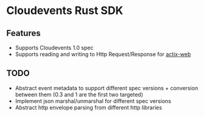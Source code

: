 # Cloudevents Rust SDK

## Features

* Supports Cloudevents 1.0 spec
* Supports reading and writing to Http Request/Response for [actix-web](https://github.com/actix/actix-web)

## TODO

* Abstract event metadata to support different spec versions + conversion between them (0.3 and 1 are the first two targeted)
* Implement json marshal/unmarshal for different spec versions
* Abstract http envelope parsing from different http libraries
